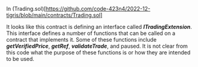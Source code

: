 In (Trading.sol)[https://github.com/code-423n4/2022-12-tigris/blob/main/contracts/Trading.sol] 

It looks like this contract is defining an interface called ***ITradingExtension***. This interface defines a number of functions that can be called on a contract that implements it. Some of these functions include ***getVerifiedPrice***, ***getRef***, ***validateTrade***, and paused. It is not clear from this code what the purpose of these functions is or how they are intended to be used.